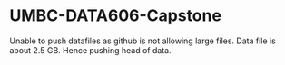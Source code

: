 # UMBC-DATA606-Capstone

Unable to push datafiles as github is not allowing large files. Data file is about 2.5 GB. Hence pushing head of data.